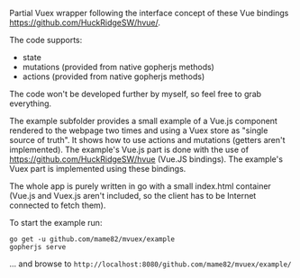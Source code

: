 Partial Vuex wrapper following the interface concept of these Vue bindings https://github.com/HuckRidgeSW/hvue/.

The code supports:
- state
- mutations (provided from native gopherjs methods)
- actions (provided from native gopherjs methods)

The code won't be developed further by myself, so feel free to grab everything.

The example subfolder provides a small example of a Vue.js component rendered to the webpage two times and using a Vuex store as "single source of truth".
It shows how to use actions and mutations (getters aren't implemented).
The example's Vue.js part is done with the use of https://github.com/HuckRidgeSW/hvue (Vue.JS bindings).
The example's Vuex part is implemented using these bindings. 

The whole app is purely written in go with a small index.html container (Vue.js and Vuex.js aren't included, so the client has to be Internet connected to fetch them).

To start the example run:

```
go get -u github.com/mame82/mvuex/example
gopherjs serve
```

... and browse to
`http://localhost:8080/github.com/mame82/mvuex/example/`
